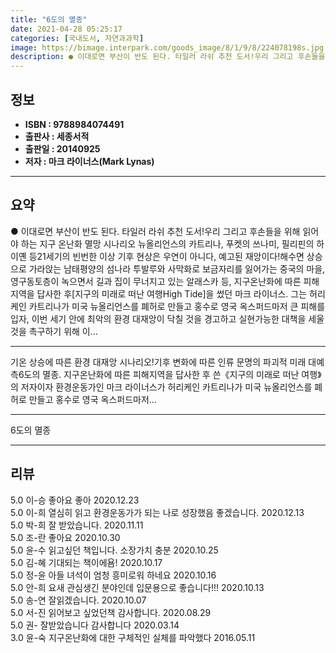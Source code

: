 ```yaml
---
title: "6도의 멸종"
date: 2021-04-28 05:25:17
categories: [국내도서, 자연과과학]
image: https://bimage.interpark.com/goods_image/8/1/9/8/224078198s.jpg
description: ● 이대로면 부산이 반도 된다. 타일러 라쉬 추천 도서!우리 그리고 후손들을 위해 읽어야 하는 지구 온난화 멸망 시나리오 뉴올리언스의 카트리나, 푸켓의 쓰나미, 필리핀의 하이옌 등21세기의 빈번한 이상 기후 현상은 우연이 아니다, 예고된 재앙이다!해수면 상승으로 가라앉는 남태평양의 섬
---
```


## **정보**

- **ISBN : 9788984074491**
- **출판사 : 세종서적**
- **출판일 : 20140925**
- **저자 : 마크 라이너스(Mark Lynas)**

------



## **요약**

●  이대로면 부산이 반도 된다. 타일러 라쉬 추천 도서!우리 그리고 후손들을 위해 읽어야 하는 지구 온난화 멸망 시나리오 뉴올리언스의 카트리나, 푸켓의 쓰나미, 필리핀의 하이옌 등21세기의 빈번한 이상 기후 현상은 우연이 아니다, 예고된 재앙이다!해수면 상승으로 가라앉는 남태평양의 섬나라 투발루와 사막화로 보금자리를 잃어가는 중국의 마을, 영구동토층이 녹으면서 길과 집이 무너지고 있는 알래스카 등, 지구온난화에 따른 피해 지역을 답사한 후[지구의 미래로 떠난 여행High Tide]을 썼던 마크 라이너스. 그는 허리케인 카트리나가 미국 뉴올리언스를 폐허로 만들고 홍수로 영국 옥스퍼드마저 큰 피해를 입자, 이번 세기 안에 최악의 환경 대재앙이 닥칠 것을 경고하고 실현가능한 대책을 세울 것을 촉구하기 위해 이...

------

기온 상승에 따른 환경 대재앙 시나리오!기후 변화에 따른 인류 문명의 파괴적 미래 대예측6도의 멸종. 지구온난화에 따른 피해지역을 답사한 후 쓴《지구의 미래로 떠난 여행》의 저자이자 환경운동가인 마크 라이너스가 허리케인 카트리나가 미국 뉴올리언스를 폐허로 만들고 홍수로 영국 옥스퍼드마저... 

------


6도의 멸종 

------


## **리뷰** 

5.0 이-승 좋아요 좋아 2020.12.23 <br/>5.0 이-희 열심히 읽고 환경운동가가 되는 나로 성장했음 좋겠습니다. 2020.12.13 <br/>5.0 박-희 잘 받았습니다. 2020.11.11 <br/>5.0 조-란 좋아요 2020.10.30 <br/>5.0 윤-수 읽고싶던 책입니다. 소장가치 충분 2020.10.25 <br/>5.0 김-혜 기대되는 책이에욤! 2020.10.17 <br/>5.0 정-윤 아들 녀석이 엄청 흥미로워 하네요 2020.10.16 <br/>5.0 안-희 요새 관심생긴 분야인데 입문용으로 좋습니다!!! 2020.10.13 <br/>5.0 송-연 잘읽겠습니다. 2020.10.07 <br/>5.0 서-진 읽어보고 싶었던책 감사합니다. 2020.08.29 <br/>5.0 권- 잘받았습니다 감사합니다  2020.03.14 <br/>3.0 윤-숙 지구온난화에 대한 구체적인 실체를 파악했다 2016.05.11 <br/>